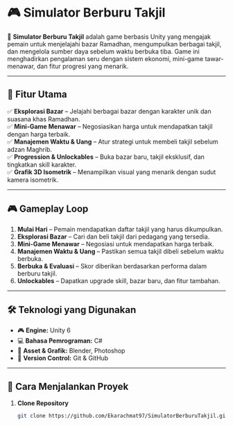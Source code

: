 # 🎮 Simulator Berburu Takjil

🚀 **Simulator Berburu Takjil** adalah game berbasis Unity yang mengajak pemain untuk menjelajahi bazar Ramadhan, mengumpulkan berbagai takjil, dan mengelola sumber daya sebelum waktu berbuka tiba. Game ini menghadirkan pengalaman seru dengan sistem ekonomi, mini-game tawar-menawar, dan fitur progresi yang menarik.

---

## 📌 Fitur Utama
✅ **Eksplorasi Bazar** – Jelajahi berbagai bazar dengan karakter unik dan suasana khas Ramadhan.  
✅ **Mini-Game Menawar** – Negosiasikan harga untuk mendapatkan takjil dengan harga terbaik.  
✅ **Manajemen Waktu & Uang** – Atur strategi untuk membeli takjil sebelum adzan Maghrib.  
✅ **Progression & Unlockables** – Buka bazar baru, takjil eksklusif, dan tingkatkan skill karakter.  
✅ **Grafik 3D Isometrik** – Menampilkan visual yang menarik dengan sudut kamera isometrik.  

---

## 🎮 Gameplay Loop
1. **Mulai Hari** – Pemain mendapatkan daftar takjil yang harus dikumpulkan.  
2. **Eksplorasi Bazar** – Cari dan beli takjil dari pedagang yang tersedia.  
3. **Mini-Game Menawar** – Negosiasi untuk mendapatkan harga terbaik.  
4. **Manajemen Waktu & Uang** – Pastikan semua takjil dibeli sebelum waktu berbuka.  
5. **Berbuka & Evaluasi** – Skor diberikan berdasarkan performa dalam berburu takjil.  
6. **Unlockables** – Dapatkan upgrade skill, bazar baru, dan fitur tambahan.  

---

## 🛠️ Teknologi yang Digunakan
- 🎮 **Engine:** Unity 6  
- 💻 **Bahasa Pemrograman:** C#  
- 🎨 **Asset & Grafik:** Blender, Photoshop  
- 🔀 **Version Control:** Git & GitHub  

---

## 🚀 Cara Menjalankan Proyek
1. **Clone Repository**
   ```bash
   git clone https://github.com/Ekarachmat97/SimulatorBerburuTakjil.git
